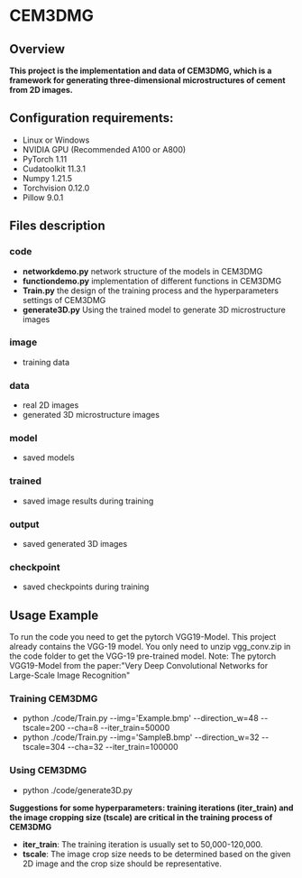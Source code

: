 # CEM3DMG

## Overview
**This project is the implementation and data of CEM3DMG, which is a framework for generating three-dimensional microstructures of cement from 2D images.**

## Configuration requirements:
* Linux or Windows
* NVIDIA GPU (Recommended A100 or A800) 
* PyTorch 1.11
* Cudatoolkit 11.3.1
* Numpy 1.21.5
* Torchvision 0.12.0
* Pillow 9.0.1

## Files description
### code
* **networkdemo.py** network structure of the models in CEM3DMG
* **functiondemo.py** implementation of different functions in CEM3DMG
* **Train.py** the design of the training process and the hyperparameters settings of CEM3DMG
* **generate3D.py** Using the trained model to generate 3D microstructure images
### image
* training data
### data
* real 2D images
* generated 3D microstructure images
### model
* saved models
### trained
* saved image results during training
### output
* saved generated 3D images
### checkpoint
* saved checkpoints during training

## Usage Example
To run the code you need to get the pytorch VGG19-Model. This project already contains the VGG-19 model. You only need to unzip vgg_conv.zip in the code folder to get the VGG-19 pre-trained model. Note: The pytorch VGG19-Model from the paper:"Very Deep Convolutional Networks for Large-Scale Image Recognition"
### Training CEM3DMG
* python ./code/Train.py --img='Example.bmp' --direction_w=48  --tscale=200 --cha=8 --iter_train=50000
* python ./code/Train.py --img='SampleB.bmp' --direction_w=32  --tscale=304 --cha=32 --iter_train=100000
### Using CEM3DMG
* python ./code/generate3D.py

**Suggestions for some hyperparameters: training iterations (iter_train) and the image cropping size (tscale) are critical in the training process of CEM3DMG**
* **iter_train**: The training iteration is usually set to 50,000-120,000.
* **tscale**: The image crop size needs to be determined based on the given 2D image and the crop size should be representative.

